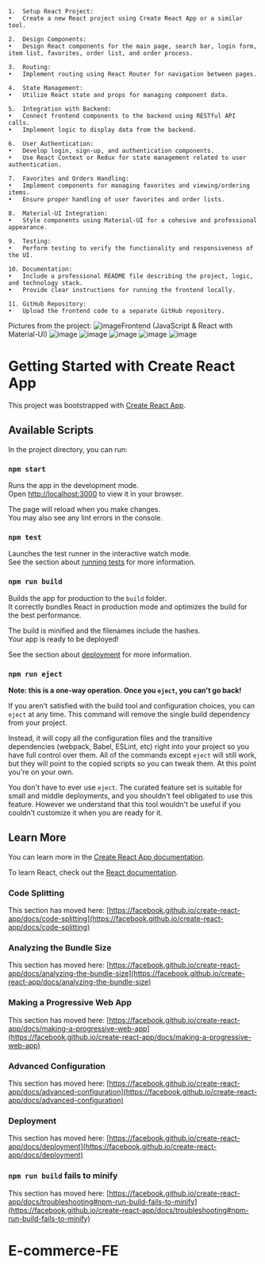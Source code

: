 
	1.	Setup React Project:
	•	Create a new React project using Create React App or a similar tool.
 
	2.	Design Components:
	•	Design React components for the main page, search bar, login form, item list, favorites, order list, and order process.
 
	3.	Routing:
	•	Implement routing using React Router for navigation between pages.
 
	4.	State Management:
	•	Utilize React state and props for managing component data.
 
	5.	Integration with Backend:
	•	Connect frontend components to the backend using RESTful API calls.
	•	Implement logic to display data from the backend.
 
	6.	User Authentication:
	•	Develop login, sign-up, and authentication components.
	•	Use React Context or Redux for state management related to user authentication.
 
	7.	Favorites and Orders Handling:
	•	Implement components for managing favorites and viewing/ordering items.
	•	Ensure proper handling of user favorites and order lists.
 
	8.	Material-UI Integration:
	•	Style components using Material-UI for a cohesive and professional appearance.
 
	9.	Testing:
	•	Perform testing to verify the functionality and responsiveness of the UI.
 
	10.	Documentation:
	•	Include a professional README file describing the project, logic, and technology stack.
	•	Provide clear instructions for running the frontend locally.
 
	11.	GitHub Repository:
	•	Upload the frontend code to a separate GitHub repository.

 
Pictures from the project:
 ![image](https://github.com/Koral-Arbel/E-commerce-FE/assets/102149339/0c8b46d2-0da0-4e3d-bbfe-ced2d75aca35)Frontend (JavaScript & React with Material-UI)
 ![image](https://github.com/Koral-Arbel/E-commerce-FE/assets/102149339/fab5110b-fed5-4a03-a412-888241531a5b)
![image](https://github.com/Koral-Arbel/E-commerce-FE/assets/102149339/0240c407-20d6-4d7a-bbe4-4d755495484b)
![image](https://github.com/Koral-Arbel/E-commerce-FE/assets/102149339/b4ecb3ef-0b2b-46c9-ab96-dacfffea0083)
![image](https://github.com/Koral-Arbel/E-commerce-FE/assets/102149339/6479b958-4527-4eb9-822b-e9c730e1134a)
![image](https://github.com/Koral-Arbel/E-commerce-FE/assets/102149339/ad406935-6b6a-4bf6-b6d1-bc2b6b104a87)




# Getting Started with Create React App

This project was bootstrapped with [Create React App](https://github.com/facebook/create-react-app).

## Available Scripts

In the project directory, you can run:

### `npm start`

Runs the app in the development mode.\
Open [http://localhost:3000](http://localhost:3000) to view it in your browser.

The page will reload when you make changes.\
You may also see any lint errors in the console.

### `npm test`

Launches the test runner in the interactive watch mode.\
See the section about [running tests](https://facebook.github.io/create-react-app/docs/running-tests) for more information.

### `npm run build`

Builds the app for production to the `build` folder.\
It correctly bundles React in production mode and optimizes the build for the best performance.

The build is minified and the filenames include the hashes.\
Your app is ready to be deployed!

See the section about [deployment](https://facebook.github.io/create-react-app/docs/deployment) for more information.

### `npm run eject`

**Note: this is a one-way operation. Once you `eject`, you can't go back!**

If you aren't satisfied with the build tool and configuration choices, you can `eject` at any time. This command will remove the single build dependency from your project.

Instead, it will copy all the configuration files and the transitive dependencies (webpack, Babel, ESLint, etc) right into your project so you have full control over them. All of the commands except `eject` will still work, but they will point to the copied scripts so you can tweak them. At this point you're on your own.

You don't have to ever use `eject`. The curated feature set is suitable for small and middle deployments, and you shouldn't feel obligated to use this feature. However we understand that this tool wouldn't be useful if you couldn't customize it when you are ready for it.

## Learn More

You can learn more in the [Create React App documentation](https://facebook.github.io/create-react-app/docs/getting-started).

To learn React, check out the [React documentation](https://reactjs.org/).

### Code Splitting

This section has moved here: [https://facebook.github.io/create-react-app/docs/code-splitting](https://facebook.github.io/create-react-app/docs/code-splitting)

### Analyzing the Bundle Size

This section has moved here: [https://facebook.github.io/create-react-app/docs/analyzing-the-bundle-size](https://facebook.github.io/create-react-app/docs/analyzing-the-bundle-size)

### Making a Progressive Web App

This section has moved here: [https://facebook.github.io/create-react-app/docs/making-a-progressive-web-app](https://facebook.github.io/create-react-app/docs/making-a-progressive-web-app)

### Advanced Configuration

This section has moved here: [https://facebook.github.io/create-react-app/docs/advanced-configuration](https://facebook.github.io/create-react-app/docs/advanced-configuration)

### Deployment

This section has moved here: [https://facebook.github.io/create-react-app/docs/deployment](https://facebook.github.io/create-react-app/docs/deployment)

### `npm run build` fails to minify

This section has moved here: [https://facebook.github.io/create-react-app/docs/troubleshooting#npm-run-build-fails-to-minify](https://facebook.github.io/create-react-app/docs/troubleshooting#npm-run-build-fails-to-minify)
# E-commerce-FE

